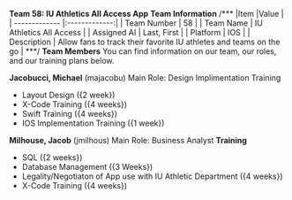 **Team 58: IU Athletics All Access App**
**Team Information**
/***
|Item           |Value          |
| ------------- |:-------------:| 
| Team Number   | 58            |
| Team Name     | IU Athletics All Access |
| Assigned AI   | Last, First   |
| Platform      | IOS           |
| Description   | Allow fans to track their favorite IU athletes and teams on the go |
***/
**Team Members**
You can find information on our team, our roles, and our training plans below.

**Jacobucci, Michael** (majacobu)
Main Role: Design Implimentation
Training
- Layout Design ({2 week})
- X-Code Training ({4 weeks}) 
- Swift Training ({4 weeks})
- IOS Implementation Training ({1 week})

**Milhouse, Jacob** (jmilhous)
Main Role: Business Analyst
**Training**
- SQL ({2 weeks})
- Database Management ({3 Weeks})
- Legality/Negotiaton of App use with IU Athletic Department ({4 weeks})
- X-Code Training ({4 weeks})

